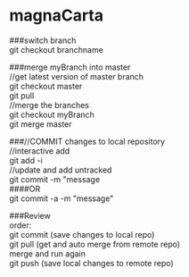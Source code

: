 <h1>magnaCarta</h1>
###switch branch <br>
git checkout branchname <br>

###merge myBranch into master <br>
//get latest version of master branch<br>
git checkout master <br>
git pull <br>
//merge the branches <br>
git checkout myBranch <br>
git merge master <br>

###//COMMIT changes to local repository<br>
//interactive add <br>
git add -i<br>
//update and add untracked<br>
git commit -m "message<br>
####OR<br>
git commit -a -m "message"<br>

###Review<br>
order:<br>
git commit (save changes to local repo)<br>
git pull (get and auto merge from remote repo)<br>
merge and run again <br>
git push (save local changes to remote repo)<br>
